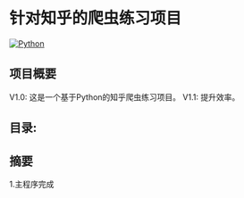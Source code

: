 # 针对知乎的爬虫练习项目
[![Python](https://img.shields.io/badge/Python-3.x-32C83D.svg)]()

## 项目概要
V1.0: 这是一个基于Python的知乎爬虫练习项目。
V1.1: 提升效率。

## 目录:

## 摘要
1.主程序完成
